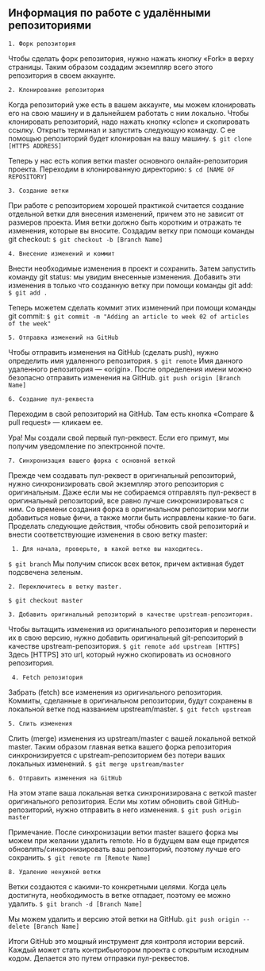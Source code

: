 
  ## Информация по работе с удалёнными репозиториями

    1. Форк репозитория
Чтобы сделать форк репозитория, нужно нажать кнопку «Fork» в верху страницы. Таким образом  создадим экземпляр всего этого репозитория в своем аккаунте.

    2. Клонирование репозитория
Когда репозиторий уже есть в вашем аккаунте, мы можем клонировать его на свою машину и в дальнейшем работать с ним локально.
Чтобы клонировать репозиторий, надо нажать кнопку «clone» и скопировать ссылку.
Открыть терминал и запустить следующую команду. С ее помощью репозиторий будет клонирован на вашу машину.
`$ git clone [HTTPS ADDRESS]`

Теперь у нас есть копия ветки master основного онлайн-репозитория проекта.
Переходим в клонированную директорию:
`$ cd [NAME OF REPOSITORY]`

    3. Создание ветки
При работе с репозиторием хорошей практикой считается создание отдельной ветки для внесения изменений, причем это не зависит от размеров проекта.
Имя ветки должно быть коротким и отражать те изменения, которые вы вносите.
Создадим ветку при помощи команды git checkout:
`$ git checkout -b [Branch Name]`


    4. Внесение изменений и коммит
Внести необходимые изменения в проект и сохранить. Затем запустить команду git status: мы увидим внесенные изменения.
Добавить эти изменения в только что созданную ветку при помощи команды git add:
`$ git add .`

Теперь  можетем сделать коммит этих изменений при помощи команды git commit:
`$ git commit -m "Adding an article to week 02 of articles of the week"`

    5. Отправка изменений на GitHub
Чтобы отправить изменения на GitHub (сделать push), нужно определить имя удаленного репозитория.
`$ git remote`
Имя данного удаленного репозитория — «origin».
После определения имени можно безопасно отправить изменения на GitHub.
`git push origin [Branch Name]`

    6. Создание пул-реквеста
Переходим в  свой репозиторий на GitHub. Там есть кнопка «Compare & pull request» — кликаем  ее.

Ура! Мы создали свой первый пул-реквест. Если его примут, мы получим уведомление по электронной почте.

    7. Синхронизация вашего форка с основной веткой
Прежде чем создавать пул-реквест в оригинальный репозиторий, нужно синхронизировать свой экземпляр этого репозитория с оригинальным.
Даже если мы не собираемся отправлять пул-реквест в оригинальный репозиторий, все равно лучше синхронизироваться с ним. Со времени создания форка в оригинальном репозитории могли добавиться новые фичи, а также могли быть исправлены какие-то баги.
Проделать следующие действия, чтобы обновить свой репозиторий и внести соответствующие изменения в свою ветку master:

     1. Для начала, проверьте, в какой ветке вы находитесь.
`$ git branch`
Мы получим список всех веток, причем активная будет подсвечена зеленым.


    2. Переключитесь в ветку master.
`$ git checkout master`

    3. Добавить оригинальный репозиторий в качестве upstream-репозитория.
Чтобы вытащить изменения из оригинального репозитория и перенести их в свою версию, нужно добавить оригинальный git-репозиторий в качестве upstream-репозитория.
`$ git remote add upstream [HTTPS]`
Здесь [HTTPS] это url, который нужно скопировать из основного репозитория.

     4. Fetch репозитория
Забрать (fetch) все изменения из оригинального репозитория. Коммиты, сделанные в оригинальном репозитории, будут сохранены в локальной ветке под названием upstream/master.
`$ git fetch upstream`

    5. Слить изменения
Слить (merge) изменения из upstream/master с вашей локальной веткой master. Таким образом главная ветка вашего форка репозитория синхронизируется с upstream-репозиторием без потери ваших локальных изменений.
`$ git merge upstream/master`


    6. Отправить изменения на GitHub
На этом этапе ваша локальная ветка синхронизирована с веткой master оригинального репозитория. Если мы хотим обновить свой GitHub-репозиторий, нужно отправить в него изменения.
`$ git push origin master`

Примечание. После синхронизации ветки master вашего форка мы можем при желании удалить remote. Но в будущем вам еще придется обновлять/синхронизировать ваш репозиторий, поэтому лучше его сохранить.
`$ git remote rm [Remote Name]`

    8. Удаление ненужной ветки
Ветки создаются с какими-то конкретными целями. Когда цель достигнута, необходимость в ветке отпадает, поэтому ее можно удалить.
`$ git branch -d [Branch Name]`

Мы можем удалить и версию этой ветки на GitHub.
`git push origin --delete [Branch Name]`

Итоги
GitHub это мощный инструмент для контроля истории версий. Каждый может стать контрибьютором проекта с открытым исходным кодом. Делается это путем отправки пул-реквестов.
